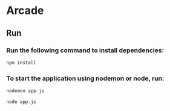 # Arcade

## Run

### Run the following command to install dependencies:
```bash
npm install
```
### To start the application using nodemon or node, run:
```bash
nodemon app.js
```

```bash
node app.js
```
